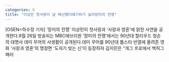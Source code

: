 ```yaml
---
categories: h
title: "이상민 첫사랑이 날 배신했다얘기하기 싫어장미의 전쟁"
---
```

[OSEN=하수정 기자] ‘장미의 전쟁’ 이상민이 첫사랑과 ‘사랑과 영혼’에 얽힌 사연을 공개한다.9월 26일 방송되는 MBC에브리원 ‘장미의 전쟁’에서는 90년대 할리우드 청순의 대명사 데미 무어의 사생활이 공개된다.데미 무어를 90년대 톱스타 반열에 올려준 영화 ‘사랑과 영혼’의 명장면 ‘도자기 빚는 신’이 등장하자 김지민은 “개그 프로에서 백허그 패러